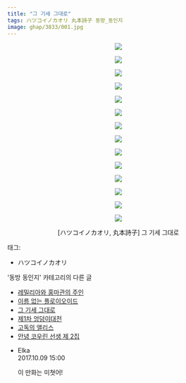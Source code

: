 ```yaml
---
title: "그 기세 그대로"
tags: ハツコイノカオリ 丸本詩子 동방_동인지
image: ghap/3833/001.jpg
---
```

<div class="article">
<p style="text-align: center; clear: none; float: none;"><img src="{{ site.nasurl }}/ghap/3833/001.jpg"/></p>
<p style="text-align: center; clear: none; float: none;"><img src="{{ site.nasurl }}/ghap/3833/002.jpg"/></p>
<p style="text-align: center; clear: none; float: none;"><img src="{{ site.nasurl }}/ghap/3833/003.jpg"/></p>
<p style="text-align: center; clear: none; float: none;"><img src="{{ site.nasurl }}/ghap/3833/004.jpg"/></p>
<p style="text-align: center; clear: none; float: none;"><img src="{{ site.nasurl }}/ghap/3833/005.jpg"/></p>
<p style="text-align: center; clear: none; float: none;"><img src="{{ site.nasurl }}/ghap/3833/006.jpg"/></p>
<p style="text-align: center; clear: none; float: none;"><img src="{{ site.nasurl }}/ghap/3833/007.jpg"/></p>
<p style="text-align: center; clear: none; float: none;"><img src="{{ site.nasurl }}/ghap/3833/008.jpg"/></p>
<p style="text-align: center; clear: none; float: none;"><img src="{{ site.nasurl }}/ghap/3833/009.jpg"/></p>
<p style="text-align: center; clear: none; float: none;"><img src="{{ site.nasurl }}/ghap/3833/010.jpg"/></p>
<p style="text-align: center; clear: none; float: none;"><img src="{{ site.nasurl }}/ghap/3833/011.jpg"/></p>
<p style="text-align: center; clear: none; float: none;"><img src="{{ site.nasurl }}/ghap/3833/012.jpg"/></p>
<p style="text-align: center; clear: none; float: none;"><img src="{{ site.nasurl }}/ghap/3833/013.jpg"/></p>
<p style="text-align: center; clear: none; float: none;"><img src="{{ site.nasurl }}/ghap/3833/014.jpg"/></p>
<p style="text-align: center; clear: none; float: none;">[ハツコイノカオリ, 丸本詩子] 그 기세 그대로</p>
</div><div class="tagTrail">
<p>태그: </p>
<ul>
<li>ハツコイノカオリ</li>
</ul>
</div><div class="another">
<p>'동방 동인지' 카테고리의 다른 글</p>
<ul>
<li><a href="/2017-10-06-ghap_3839">레밀리아와 홍마관의 주인</a></li>
<li><a href="/2017-10-06-ghap_3836">이름 없는 플로이오이드</a></li>
<li><a href="/2017-10-06-ghap_3833">그 기세 그대로</a></li>
<li><a href="/2017-10-06-ghap_3829">제1차 엉덩이대전</a></li>
<li><a href="/2017-10-06-ghap_3828">고독의 앨리스</a></li>
<li><a href="/2017-10-06-ghap_3827">안녕 코우린 선생 제 2집</a></li>
</ul>
</div><div class="cb_module cb_fluid">
<div class="cb_wrt cb_profile">
<div class="comment">
<ul>
<li class="cb_thumb_off" id="comment15101138">
<div class="cb_comment_area">
<div class="cb_info_area">
<div class="cb_section">
<span class="cb_nick_name">Elka</span>
</div>
<div class="cb_section">
<span class="cb_date">2017.10.09 15:00 </span>
</div>
</div>
<div class="cb_dsc_comment">
<p class="cb_dsc">
											이 만화는 미쳣어!
										</p>
</div>
</div></li>
</ul>
</div>
</div><!-- commentList close -->
</div>